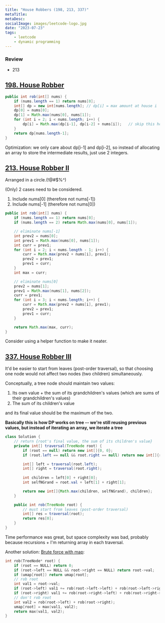 ```yaml
---
title: "House Robbers (198, 213, 337)"
metaTitle:
metaDesc:
socialImage: images/leetcode-logo.jpg
date: "2023-07-23"
tags:
    - leetcode
    - dynamic programming
---
```


### Review
- 213

## [198. House Robber](https://leetcode.com/problems/house-robber/)

```java
public int rob(int[] nums) {
    if (nums.length == 1) return nums[0];
    int[] dp = new int[nums.length]; // dp[i] = max amount at house i
    dp[0] = nums[0];
    dp[1] = Math.max(nums[0], nums[1]);
    for (int i = 2; i < nums.length; i++) {
        dp[i] = Math.max(dp[i-1], dp[i-2] + nums[i]);   // skip this house or not
    }
    return dp[nums.length-1];
}
```
Optimization: we only care about dp[i-1] and dp[i-2], so instead of allocating an array to store the intermediate results, just use 2 integers.


## [213. House Robber II](https://leetcode.com/problems/house-robber-ii/)
Arranged in a circle.(!@#$%^)

(Only) 2 cases need to be considered. 
1. Include nums[0] (therefore not nums[-1])
2. Include nums[-1] (therefore not nums[0])

```java
public int rob(int[] nums) {
    if (nums.length == 1) return nums[0];
    if (nums.length == 2) return Math.max(nums[0], nums[1]);

    // eliminate nums[-1]
    int prev2 = nums[0];
    int prev1 = Math.max(nums[0], nums[1]);
    int curr = prev1;
    for (int i = 2; i < nums.length - 1; i++) {
        curr = Math.max(prev2 + nums[i], prev1);
        prev2 = prev1;
        prev1 = curr;
    }
    int max = curr;

    // eliminate nums[0]
    prev2 = nums[1];
    prev1 = Math.max(nums[1], nums[2]);
    curr = prev1;
    for (int i = 3; i < nums.length; i++) {
        curr = Math.max(prev2 + nums[i], prev1);
        prev2 = prev1;
        prev1 = curr;
    }

    return Math.max(max, curr);
}
```
Consider using a helper function to make it neater.


## [337. House Robber III](https://leetcode.com/problems/house-robber-iii/)

It'd be easier to start from leaves (post-order traversal), so that choosing one node would not affect two nodes (two children) simultaneously.

Conceptually, a tree node should maintain two values:
1. Its own value + the sum of its grandchildren's values (which are sums of their grandchildren's values)
2. The sum of its children's value

and its final value should be the maximum of the two.

**Basically this is how DP works on tree -- we're still reusing previous values, but instead of iterating an array, we iterate a tree**

```java
class Solution {
    // return {root's final value, the sum of its children's value}
    private int[] traversal(TreeNode root) {
        if (root == null) return new int[]{0, 0};
        if (root.left == null && root.right == null) return new int[]{root.val, 0};

        int[] left = traversal(root.left);
        int[] right = traversal(root.right);
        
        int children = left[0] + right[0];
        int selfNGrand = root.val + left[1] + right[1];

        return new int[]{Math.max(children, selfNGrand), children};
    }

    public int rob(TreeNode root) {
        // must start from leaves (post-order traversal)
        int[] res = traversal(root);
        return res[0];
    }
}
```

Time performance was great, but space complexity was bad, probably because recursions + I'm returning array in each traversal.

Another solution:
[Brute force with map](https://programmercarl.com/0337.%E6%89%93%E5%AE%B6%E5%8A%AB%E8%88%8DIII.html#%E6%80%9D%E8%B7%AF): 
```c++
int rob(TreeNode* root) {
    if (root == NULL) return 0;
    if (root->left == NULL && root->right == NULL) return root->val;
    if (umap[root]) return umap[root]; 
    // rob root
    int val1 = root->val;
    if (root->left) val1 += rob(root->left->left) + rob(root->left->right); // skip root->left
    if (root->right) val1 += rob(root->right->left) + rob(root->right->right); // skip root->right
    // don't rob root
    int val2 = rob(root->left) + rob(root->right); 
    umap[root] = max(val1, val2);
    return max(val1, val2);
}
```


